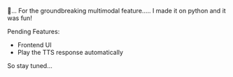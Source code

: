 🥁... For the groundbreaking multimodal feature..... I made it on python and it was fun!

Pending Features:

- Frontend UI
- Play the TTS response automatically

So stay tuned...
